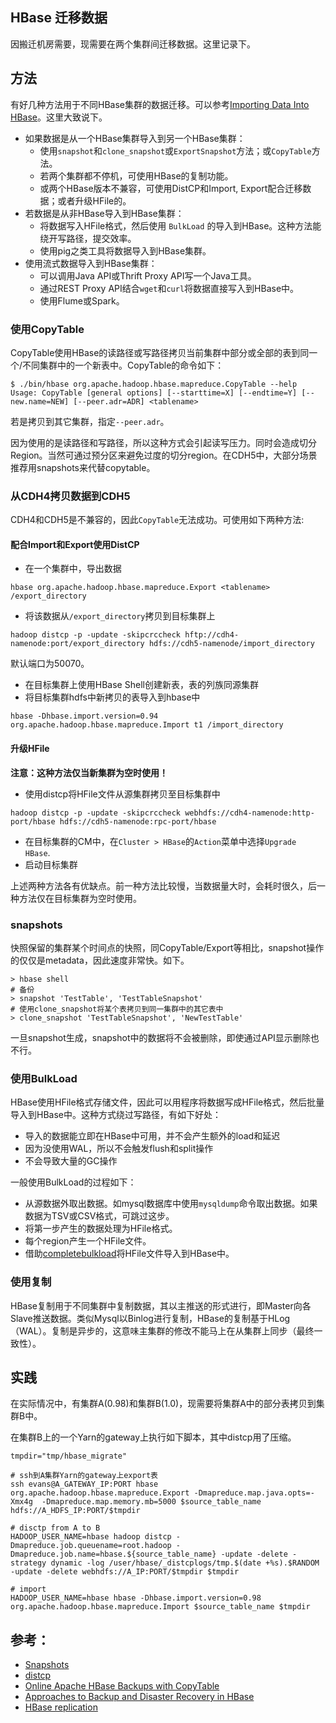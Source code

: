 HBase 迁移数据
----

因搬迁机房需要，现需要在两个集群间迁移数据。这里记录下。

## 方法
有好几种方法用于不同HBase集群的数据迁移。可以参考[Importing Data Into HBase](http://www.cloudera.com/content/www/en-us/documentation/enterprise/latest/topics/admin_hbase_import.html)。这里大致说下。

- 如果数据是从一个HBase集群导入到另一个HBase集群：
  - 使用`snapshot`和`clone_snapshot`或`ExportSnapshot`方法；或`CopyTable`方法。
  - 若两个集群都不停机，可使用HBase的复制功能。
  - 或两个HBase版本不兼容，可使用DistCP和Import, Export配合迁移数据；或者升级HFile的。
- 若数据是从非HBase导入到HBase集群：
  - 将数据写入HFile格式，然后使用 `BulkLoad` 的导入到HBase。这种方法能绕开写路径，提交效率。
  - 使用pig之类工具将数据导入到HBase集群。 
- 使用流式数据导入到HBase集群：
  - 可以调用Java API或Thrift Proxy API写一个Java工具。
  - 通过REST Proxy API结合`wget`和`curl`将数据直接写入到HBase中。
  - 使用Flume或Spark。

### 使用CopyTable
CopyTable使用HBase的读路径或写路径拷贝当前集群中部分或全部的表到同一个/不同集群中的一个新表中。CopyTable的命令如下：

```shell
$ ./bin/hbase org.apache.hadoop.hbase.mapreduce.CopyTable --help 
Usage: CopyTable [general options] [--starttime=X] [--endtime=Y] [--new.name=NEW] [--peer.adr=ADR] <tablename>
```

若是拷贝到其它集群，指定`--peer.adr`。

因为使用的是读路径和写路径，所以这种方式会引起读写压力。同时会造成切分Region。当然可通过预分区来避免过度的切分region。在CDH5中，大部分场景推荐用snapshots来代替copytable。

### 从CDH4拷贝数据到CDH5

CDH4和CDH5是不兼容的，因此`CopyTable`无法成功。可使用如下两种方法:

#### 配合Import和Export使用DistCP

- 在一个集群中，导出数据

```
hbase org.apache.hadoop.hbase.mapreduce.Export <tablename> /export_directory
```

- 将该数据从`/export_directory`拷贝到目标集群上

```
hadoop distcp -p -update -skipcrccheck hftp://cdh4-namenode:port/export_directory hdfs://cdh5-namenode/import_directory
```

默认端口为50070。


- 在目标集群上使用HBase Shell创建新表，表的列族同源集群
- 将目标集群hdfs中新拷贝的表导入到hbase中

```
hbase -Dhbase.import.version=0.94 org.apache.hadoop.hbase.mapreduce.Import t1 /import_directory
```

#### 升级HFile

**注意：这种方法仅当新集群为空时使用！**

- 使用distcp将HFile文件从源集群拷贝至目标集群中
```
hadoop distcp -p -update -skipcrccheck webhdfs://cdh4-namenode:http-port/hbase hdfs://cdh5-namenode:rpc-port/hbase
```

- 在目标集群的CM中，在`Cluster > HBase`的`Action`菜单中选择`Upgrade HBase`.
- 启动目标集群

上述两种方法各有优缺点。前一种方法比较慢，当数据量大时，会耗时很久，后一种方法仅在目标集群为空时使用。

### snapshots
快照保留的集群某个时间点的快照，同CopyTable/Export等相比，snapshot操作的仅仅是metadata，因此速度非常快。如下。

```
> hbase shell         
# 备份
> snapshot 'TestTable', 'TestTableSnapshot'          
# 使用clone_snapshot将某个表拷贝到同一集群中的其它表中
> clone_snapshot 'TestTableSnapshot', 'NewTestTable'  
```

一旦snapshot生成，snapshot中的数据将不会被删除，即使通过API显示删除也不行。

### 使用BulkLoad
HBase使用HFile格式存储文件，因此可以用程序将数据写成HFile格式，然后批量导入到HBase中。这种方式绕过写路径，有如下好处：

- 导入的数据能立即在HBase中可用，并不会产生额外的load和延迟
- 因为没使用WAL，所以不会触发flush和split操作
- 不会导致大量的GC操作

一般使用BulkLoad的过程如下：

- 从源数据外取出数据。如mysql数据库中使用`mysqldump`命令取出数据。如果数据为TSV或CSV格式，可跳过这步。
- 将第一步产生的数据处理为HFile格式。
- 每个region产生一个HFile文件。
- 借助[completebulkload](http://hbase.apache.org/book.html#completebulkload)将HFile文件导入到HBase中。

### 使用复制

HBase复制用于不同集群中复制数据，其以主推送的形式进行，即Master向各Slave推送数据。类似Mysql以Binlog进行复制，HBase的复制基于HLog（WAL）。复制是异步的，这意味主集群的修改不能马上在从集群上同步（最终一致性）。

## 实践
在实际情况中，有集群A(0.98)和集群B(1.0)，现需要将集群A中的部分表拷贝到集群B中。

在集群B上的一个Yarn的gateway上执行如下脚本，其中distcp用了压缩。
```ssh
tmpdir="tmp/hbase_migrate"

# ssh到A集群Yarn的gateway上export表
ssh evans@A_GATEWAY_IP:PORT hbase org.apache.hadoop.hbase.mapreduce.Export -Dmapreduce.map.java.opts=-Xmx4g  -Dmapreduce.map.memory.mb=5000 $source_table_name hdfs://A_HDFS_IP:PORT/$tmpdir

# disctp from A to B
HADOOP_USER_NAME=hbase hadoop distcp -Dmapreduce.job.queuename=root.hadoop -Dmapreduce.job.name=hbase.${source_table_name} -update -delete -strategy dynamic -log /user/hbase/_distcplogs/tmp.$(date +%s).$RANDOM -update -delete webhdfs://A_IP:PORT/$tmpdir $tmpdir

# import
HADOOP_USER_NAME=hbase hbase -Dhbase.import.version=0.98 org.apache.hadoop.hbase.mapreduce.Import $source_table_name $tmpdir
```


参考：
---
- [Snapshots](https://hbase.apache.org/book.html#ops.snapshots)
- [distcp](https://hadoop.apache.org/docs/r1.0.4/cn/distcp.html)
- [Online Apache HBase Backups with CopyTable](http://blog.cloudera.com/blog/2012/06/online-hbase-backups-with-copytable-2/)
- [Approaches to Backup and Disaster Recovery in HBase](http://blog.cloudera.com/blog/2013/11/approaches-to-backup-and-disaster-recovery-in-hbase/)
- [HBase replication](http://www.cloudera.com/documentation/enterprise/latest/topics/cdh_bdr_hbase_replication.html)
